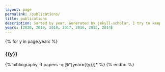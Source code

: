 ```yaml
---
layout: page
permalink: /publications/
title: publications
description: Sorted by year. Generated by jekyll-scholar. I try to keep this list up to date, but please refer to my <a href="http://lattes.cnpq.br/5862618116527136">Lattes CV</a> to be sure about the latest papers.
years: [2020, 2019, 2018, 2017, 2016, 2015, 2014]
---
```


{% for y in page.years %}
  <h3 class="year">{{y}}</h3>
  {% bibliography -f papers -q @*[year={{y}}]* %}
{% endfor %}

